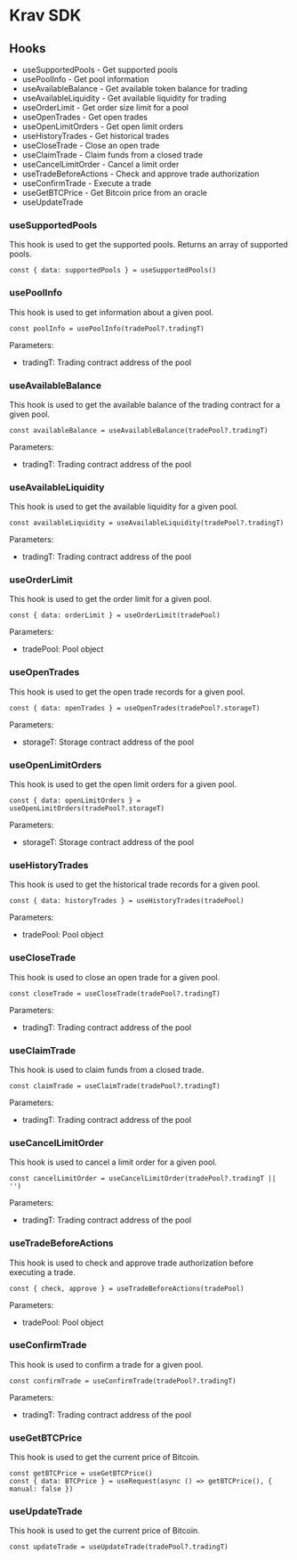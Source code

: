 # Krav SDK

## Hooks

- useSupportedPools - Get supported pools
- usePoolInfo - Get pool information
- useAvailableBalance - Get available token balance for trading
- useAvailableLiquidity - Get available liquidity for trading
- useOrderLimit - Get order size limit for a pool
- useOpenTrades - Get open trades
- useOpenLimitOrders - Get open limit orders
- useHistoryTrades - Get historical trades
- useCloseTrade - Close an open trade
- useClaimTrade - Claim funds from a closed trade
- useCancelLimitOrder - Cancel a limit order
- useTradeBeforeActions - Check and approve trade authorization
- useConfirmTrade - Execute a trade
- useGetBTCPrice - Get Bitcoin price from an oracle
- useUpdateTrade

### useSupportedPools

This hook is used to get the supported pools. Returns an array of supported pools.

```tsx
const { data: supportedPools } = useSupportedPools()
```

### usePoolInfo

This hook is used to get information about a given pool.

```tsx
const poolInfo = usePoolInfo(tradePool?.tradingT)
```

Parameters:

- tradingT: Trading contract address of the pool

### useAvailableBalance

This hook is used to get the available balance of the trading contract for a given pool.

```tsx
const availableBalance = useAvailableBalance(tradePool?.tradingT)
```

Parameters:

- tradingT: Trading contract address of the pool

### useAvailableLiquidity

This hook is used to get the available liquidity for a given pool.

```tsx
const availableLiquidity = useAvailableLiquidity(tradePool?.tradingT)
```

Parameters:

- tradingT: Trading contract address of the pool

### useOrderLimit

This hook is used to get the order limit for a given pool.

```tsx
const { data: orderLimit } = useOrderLimit(tradePool)
```

Parameters:

- tradePool: Pool object

### useOpenTrades

This hook is used to get the open trade records for a given pool.

```tsx
const { data: openTrades } = useOpenTrades(tradePool?.storageT)
```

Parameters:

- storageT: Storage contract address of the pool

### useOpenLimitOrders

This hook is used to get the open limit orders for a given pool.

```tsx
const { data: openLimitOrders } = useOpenLimitOrders(tradePool?.storageT)
```

Parameters:

- storageT: Storage contract address of the pool

### useHistoryTrades

This hook is used to get the historical trade records for a given pool.

```tsx
const { data: historyTrades } = useHistoryTrades(tradePool)
```

Parameters:

- tradePool: Pool object

### useCloseTrade

This hook is used to close an open trade for a given pool.

```tsx
const closeTrade = useCloseTrade(tradePool?.tradingT)
```

Parameters:

- tradingT: Trading contract address of the pool

### useClaimTrade

This hook is used to claim funds from a closed trade.

```tsx
const claimTrade = useClaimTrade(tradePool?.tradingT)
```

Parameters:

- tradingT: Trading contract address of the pool

### useCancelLimitOrder

This hook is used to cancel a limit order for a given pool.

```tsx
const cancelLimitOrder = useCancelLimitOrder(tradePool?.tradingT || '')
```

Parameters:

- tradingT: Trading contract address of the pool

### useTradeBeforeActions

This hook is used to check and approve trade authorization before executing a trade.

```tsx
const { check, approve } = useTradeBeforeActions(tradePool)
```

Parameters:

- tradePool: Pool object

### useConfirmTrade

This hook is used to confirm a trade for a given pool.

```tsx
const confirmTrade = useConfirmTrade(tradePool?.tradingT)
```

Parameters:

- tradingT: Trading contract address of the pool

### useGetBTCPrice

This hook is used to get the current price of Bitcoin.

```tsx
const getBTCPrice = useGetBTCPrice()
const { data: BTCPrice } = useRequest(async () => getBTCPrice(), { manual: false })
```

### useUpdateTrade

This hook is used to get the current price of Bitcoin.

```tsx
const updateTrade = useUpdateTrade(tradePool?.tradingT)
```
